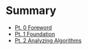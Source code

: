 # Summary

* [Pt. 0 Foreword](README.md)
* [Pt. 1 Foundation](Pt.%201%20Foundation.md)
* [Pt. 2 Analyzing Algorithms](Pt.%202%20Analyzing%20Algorithms.md)
